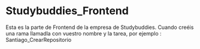 # Studybuddies_Frontend
Esta es la parte de Frontend de la empresa de Studybuddies.
Cuando creéis una rama llamadla con vuestro nombre y la tarea, por ejemplo : Santiago_CrearRepositorio

